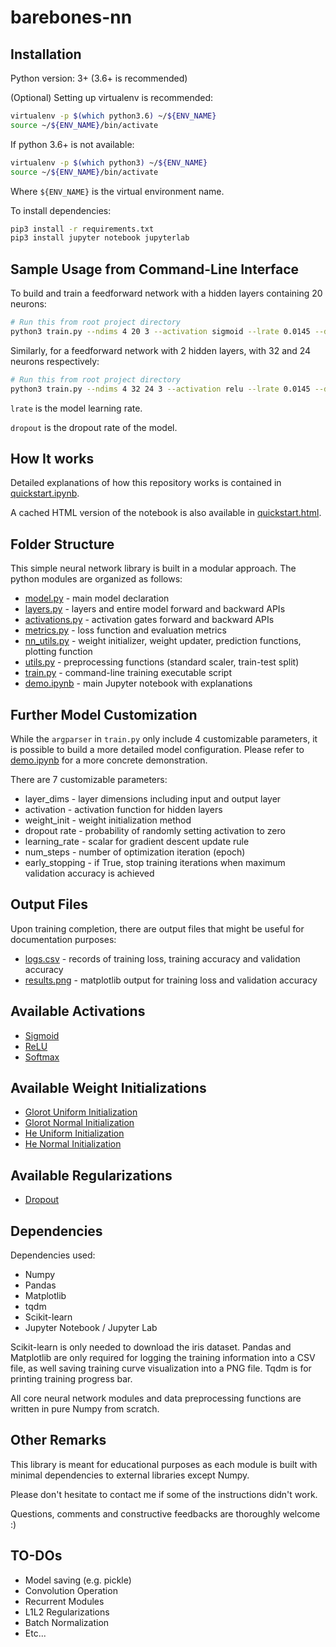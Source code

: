 # barebones-nn

## Installation

Python version: 3+ (3.6+ is recommended)

(Optional) Setting up virtualenv is recommended:
``` bash
virtualenv -p $(which python3.6) ~/${ENV_NAME}
source ~/${ENV_NAME}/bin/activate
```

If python 3.6+ is not available:
``` bash
virtualenv -p $(which python3) ~/${ENV_NAME}
source ~/${ENV_NAME}/bin/activate
```

Where `${ENV_NAME}` is the virtual environment name.

To install dependencies:
``` bash
pip3 install -r requirements.txt
pip3 install jupyter notebook jupyterlab
```


## Sample Usage from Command-Line Interface

To build and train a feedforward network with a hidden layers containing 20 neurons:
``` bash
# Run this from root project directory
python3 train.py --ndims 4 20 3 --activation sigmoid --lrate 0.0145 --dropout 0.1
```

Similarly, for a feedforward network with 2 hidden layers, with 32 and 24 neurons respectively:
``` bash
# Run this from root project directory
python3 train.py --ndims 4 32 24 3 --activation relu --lrate 0.0145 --dropout 0.5
```

`lrate` is the model learning rate.

`dropout` is the dropout rate of the model.

## How It works

Detailed explanations of how this repository works is contained in [quickstart.ipynb](./quickstart.ipynb).

A cached HTML version of the notebook is also available in [quickstart.html](./quickstart.html).

## Folder Structure

This simple neural network library is built in a modular approach. The python modules are organized as follows:

 * [model.py](./model.py) - main model declaration
 * [layers.py](./layers.py) - layers and entire model forward and backward APIs
 * [activations.py](./activations.py) - activation gates forward and backward APIs
 * [metrics.py](./metrics.py) - loss function and evaluation metrics
 * [nn_utils.py](./nn_utils.py) - weight initializer, weight updater, prediction functions, plotting function
 * [utils.py](./utils.py) - preprocessing functions (standard scaler, train-test split)
 * [train.py](./train.py) - command-line training executable script
 * [demo.ipynb](./demo.ipynb) - main Jupyter notebook with explanations

## Further Model Customization

While the `argparser` in `train.py` only include 4 customizable parameters, it is possible to build a more detailed model configuration. Please refer to [demo.ipynb](./demo.ipynb) for a more concrete demonstration.

There are 7 customizable parameters:

 * layer_dims - layer dimensions including input and output layer
 * activation - activation function for hidden layers
 * weight_init - weight initialization method
 * dropout rate - probability of randomly setting activation to zero
 * learning_rate - scalar for gradient descent update rule
 * num_steps - number of optimization iteration (epoch)
 * early_stopping - if True, stop training iterations when maximum validation accuracy is achieved

## Output Files

Upon training completion, there are output files that might be useful for documentation purposes:
 * [logs.csv](./logs.csv) - records of training loss, training accuracy and validation accuracy
 * [results.png](./results.png) - matplotlib output for training loss and validation accuracy

## Available Activations

- [Sigmoid](https://en.wikipedia.org/wiki/Sigmoid_function)
- [ReLU](https://arxiv.org/abs/1803.08375)
- [Softmax](https://en.wikipedia.org/wiki/Softmax_function)

## Available Weight Initializations

- [Glorot Uniform Initialization](https://keras.io/initializers/#glorot_uniform)
- [Glorot Normal Initialization](https://keras.io/initializers/#glorot_normal)
- [He Uniform Initialization](https://keras.io/initializers/#he_uniform)
- [He Normal Initialization](https://keras.io/initializers/#he_normal)

## Available Regularizations

- [Dropout](https://arxiv.org/abs/1207.0580)

## Dependencies

Dependencies used:

*   Numpy
*   Pandas
*   Matplotlib
*   tqdm
*   Scikit-learn
*   Jupyter Notebook / Jupyter Lab

Scikit-learn is only needed to download the iris dataset. Pandas and Matplotlib are only required for logging the training information into a CSV file, as well saving training curve visualization into a PNG file. Tqdm is for printing training progress bar.

All core neural network modules and data preprocessing functions are written in pure Numpy from scratch.

## Other Remarks

This library is meant for educational purposes as each module is built with minimal dependencies to external libraries except Numpy.

Please don't hesitate to contact me if some of the instructions didn't work.

Questions, comments and constructive feedbacks are thoroughly welcome :)

## TO-DOs

- Model saving (e.g. pickle)
- Convolution Operation
- Recurrent Modules
- L1L2 Regularizations
- Batch Normalization
- Etc...
